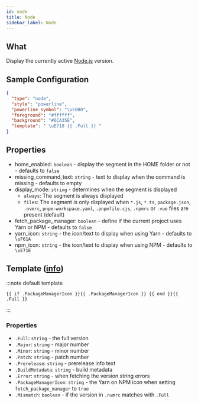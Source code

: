 ```yaml
---
id: node
title: Node
sidebar_label: Node
---
```


## What

Display the currently active [Node.js][node-js] version.

## Sample Configuration

```json
{
  "type": "node",
  "style": "powerline",
  "powerline_symbol": "\uE0B0",
  "foreground": "#ffffff",
  "background": "#6CA35E",
  "template": " \uE718 {{ .Full }} "
}
```

## Properties

- home_enabled: `boolean` - display the segment in the HOME folder or not - defaults to `false`
- missing_command_text: `string` - text to display when the command is missing - defaults to empty
- display_mode: `string` - determines when the segment is displayed
  - `always`: The segment is always displayed
  - `files`: The segment is only displayed when `*.js`, `*.ts`, `package.json`, `.nvmrc`, `pnpm-workspace.yaml`,
`.pnpmfile.cjs`, `.npmrc` or `.vue` files are present (default)
- fetch_package_manager: `boolean` - define if the current project uses Yarn or NPM - defaults to `false`
- yarn_icon: `string` - the icon/text to display when using Yarn - defaults to ` \uF61A`
- npm_icon: `string` - the icon/text to display when using NPM - defaults to ` \uE71E`

## Template ([info][templates])

:::note default template

``` template
{{ if .PackageManagerIcon }}{{ .PackageManagerIcon }} {{ end }}{{ .Full }}
```

:::

### Properties

- `.Full`: `string` - the full version
- `.Major`: `string` - major number
- `.Minor`: `string` - minor number
- `.Patch`: `string` - patch number
- `.Prerelease`: `string` - prerelease info text
- `.BuildMetadata`: `string` - build metadata
- `.Error`: `string` - when fetching the version string errors
- `.PackageManagerIcon`: `string` - the Yarn on NPM icon when setting `fetch_package_manager` to `true`
- `.Mismatch`: `boolean` - if the version in `.nvmrc` matches with `.Full`

[templates]: /docs/configuration/templates
[node-js]: https://nodejs.org
